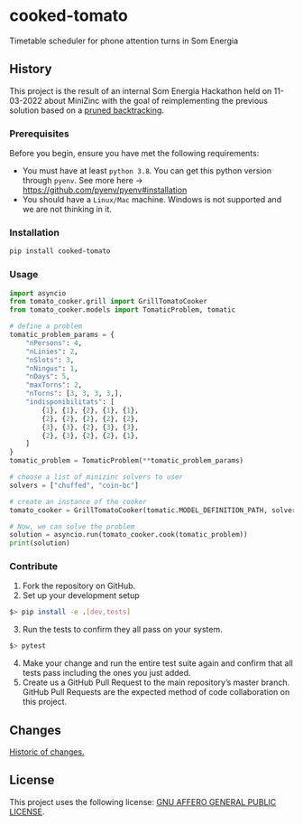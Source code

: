 # cooked-tomato

Timetable scheduler for phone attention turns in Som Energia

## History

This project is the result of an internal Som Energia Hackathon held on 11-03-2022 about MiniZinc
with the goal of reimplementing the previous solution based on a 
[pruned backtracking](https://github.com/Som-Energia/somenergia-tomatic/blob/master/tomatic/backtracker.py).


### Prerequisites

Before you begin, ensure you have met the following requirements:

* You must have at least `python 3.8`. You can get this python version through `pyenv`. See more here -> https://github.com/pyenv/pyenv#installation
* You should have a `Linux/Mac` machine. Windows is not supported and we are not thinking in it.

### Installation

```bash
pip install cooked-tomato
```

### Usage

```python
import asyncio
from tomato_cooker.grill import GrillTomatoCooker
from tomato_cooker.models import TomaticProblem, tomatic

# define a problem
tomatic_problem_params = {
    "nPersons": 4,
    "nLinies": 2,
    "nSlots": 3,
    "nNingus": 1,
    "nDays": 5,
    "maxTorns": 2,
    "nTorns": [3, 3, 3, 3,],
    "indisponibilitats": [
        {1}, {1}, {2}, {1}, {1},
        {2}, {2}, {2}, {2}, {2},
        {3}, {3}, {2}, {3}, {3},
        {2}, {3}, {2}, {2}, {1},
    ]
}
tomatic_problem = TomaticProblem(**tomatic_problem_params)

# choose a list of minizinc solvers to user
solvers = ["chuffed", "coin-bc"]

# create an instance of the cooker
tomato_cooker = GrillTomatoCooker(tomatic.MODEL_DEFINITION_PATH, solvers)

# Now, we can solve the problem
solution = asyncio.run(tomato_cooker.cook(tomatic_problem))
print(solution)
```

### Contribute

1. Fork the repository on GitHub.
2. Set up your development setup
```bash
$> pip install -e .[dev,tests]
```
3. Run the tests to confirm they all pass on your system.
```bash
$> pytest
```
4. Make your change and run the entire test suite again and confirm that all tests pass including the ones you just added.
5. Create us a GitHub Pull Request to the main repository’s master branch. GitHub Pull Requests are the expected method of code collaboration on this project.

## Changes

[Historic of changes.][changelog]

## License

This project uses the following license: [GNU AFFERO GENERAL PUBLIC LICENSE](LICENSE).

[changelog]: CHANGELOG.md
